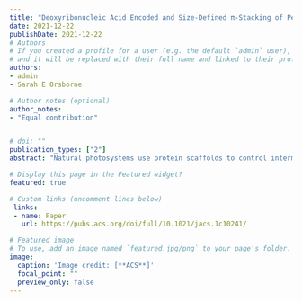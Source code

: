 ```yaml
---
title: "Deoxyribonucleic Acid Encoded and Size-Defined π-Stacking of Perylene Diimides"
date: 2021-12-22
publishDate: 2021-12-22
# Authors
# If you created a profile for a user (e.g. the default `admin` user), write the username (folder name) here 
# and it will be replaced with their full name and linked to their profile.
authors:
- admin
- Sarah E Orsborne

# Author notes (optional)
author_notes:
- "Equal contribution"


# doi: ""
publication_types: ["2"]
abstract: "Natural photosystems use protein scaffolds to control intermolecular interactions that enable exciton flow, charge generation, and long-range charge separation. In contrast, there is limited structural control in current organic electronic devices such as OLEDs and solar cells. We report here the DNA-encoded assembly of π-conjugated perylene diimides (PDIs) with deterministic control over the number of electronically coupled molecules. Our modular DNA-based assembly reveals real opportunities for the rapid development of bespoke semiconductor architectures with molecule-by-molecule precision."

# Display this page in the Featured widget?
featured: true

# Custom links (uncomment lines below)
 links:
 - name: Paper
   url: https://pubs.acs.org/doi/full/10.1021/jacs.1c10241/

# Featured image
# To use, add an image named `featured.jpg/png` to your page's folder. 
image:
  caption: 'Image credit: [**ACS**]'
  focal_point: ""
  preview_only: false
---
```

